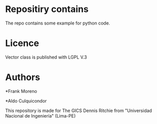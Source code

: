 Repositiry contains
===================
The repo contains some example for python code.

Licence
=======
Vector class is published with LGPL V.3

Authors
=======
*Frank Moreno

*Aldo Culquicondor

This repository is made for The GICS Dennis Ritchie
from "Universidad Nacional de Ingeniería" (Lima-PE)
